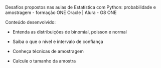 Desafios propostos nas aulas de Estatística com Python: probabilidade e amostragem - formação ONE Oracle | Alura - G8 ONE

Conteúdo desenvolvido:

* Entenda as distribuiçōes de binomial, poisson e normal

* Saiba o que o nível e intervalo de confiança

* Conheça técnicas de amostragem

* Calcule o tamanho da amostra
